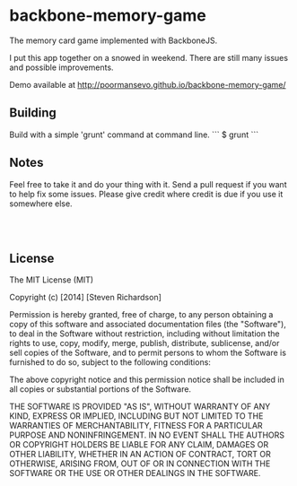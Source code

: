 backbone-memory-game
====================

The memory card game implemented with BackboneJS.

I put this app together on a snowed in weekend. There are still many issues and possible improvements.

Demo available at http://poormansevo.github.io/backbone-memory-game/

<h2> Building </h2>
Build with a simple 'grunt' command at command line.
```
$ grunt
```

<h2> Notes </h2>

Feel free to take it and do your thing with it. Send a pull request if you want to help fix some issues. Please give credit where credit is due if you use it somewhere else.

<br />
<br />

<h2>License</h2>
The MIT License (MIT)

Copyright (c) [2014] [Steven Richardson]

Permission is hereby granted, free of charge, to any person obtaining a copy
of this software and associated documentation files (the "Software"), to deal
in the Software without restriction, including without limitation the rights
to use, copy, modify, merge, publish, distribute, sublicense, and/or sell
copies of the Software, and to permit persons to whom the Software is
furnished to do so, subject to the following conditions:

The above copyright notice and this permission notice shall be included in all
copies or substantial portions of the Software.

THE SOFTWARE IS PROVIDED "AS IS", WITHOUT WARRANTY OF ANY KIND, EXPRESS OR
IMPLIED, INCLUDING BUT NOT LIMITED TO THE WARRANTIES OF MERCHANTABILITY,
FITNESS FOR A PARTICULAR PURPOSE AND NONINFRINGEMENT. IN NO EVENT SHALL THE
AUTHORS OR COPYRIGHT HOLDERS BE LIABLE FOR ANY CLAIM, DAMAGES OR OTHER
LIABILITY, WHETHER IN AN ACTION OF CONTRACT, TORT OR OTHERWISE, ARISING FROM,
OUT OF OR IN CONNECTION WITH THE SOFTWARE OR THE USE OR OTHER DEALINGS IN THE
SOFTWARE.
